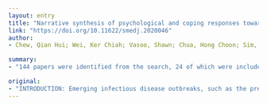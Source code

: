 ```yaml
---
layout: entry
title: "Narrative synthesis of psychological and coping responses towards emerging infectious disease outbreaks in the general population: practical considerations for the COVID-19 pandemic"
link: "https://doi.org/10.11622/smedj.2020046"
author:
- Chew, Qian Hui; Wei, Ker Chiah; Vasoo, Shawn; Chua, Hong Choon; Sim, Kang

summary:
- "144 papers were identified from the search, 24 of which were included in the review. Overall, 18 studies examined the psychosocial responses of the general population towards the severe acute respiratory syndrome epidemic. Common themes in psychological responses included anxiety/fears, depression, anger, guilt, grief and loss, post-traumatic stress, and stigmatisation."

original:
- "INTRODUCTION: Emerging infectious disease outbreaks, such as the present coronavirus disease 2019 (COVID-19) pandemic, often have a psychological impact on the well-being of the general population, including survivors and caregivers. Our study aimed to synthesise extant literature regarding the combined psychological responses and coping methods used by the general population in past outbreaks. METHODS: We conducted a narrative synthesis of the published literature over the last two decades with a quality appraisal of included articles that reported both psychological responses and coping strategies within infectious disease outbreaks. RESULTS: A total of 144 papers were identified from the search, 24 of which were included in the review. Overall, 18 studies examined the psychosocial responses of the general population towards the severe acute respiratory syndrome epidemic, four studies focused on the Ebola epidemic and two studies covered the H1N1 outbreak. Common themes in psychological responses included anxiety/fears, depression, anger, guilt, grief and loss, post-traumatic stress, and stigmatisation, but also a greater sense of empowerment and compassion towards others. Coping strategies adopted included problem-focused coping (seeking alternatives, self- and other-preservation), seeking social support, avoidance, and positive appraisal of the situation. CONCLUSION: Amid the range of psychosocial responses seen in past infectious disease outbreaks, practical considerations for the current COVID-19 pandemic need to focus on the individual in the context of the larger social environment, with an emphasis on raising awareness of the range of possible psychosocial responses, access to psychological help, self- care, empowering self-support groups and sustained engagement with updated, reliable information about the outbreak."
---
```



